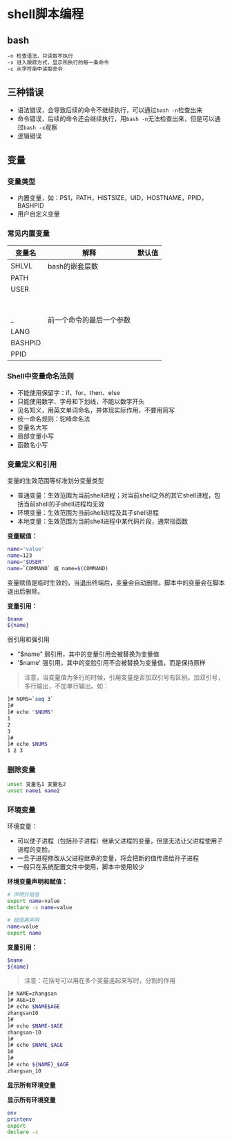 # shell脚本编程

## bash

```bash
-n 检查语法，只读取不执行
-x 进入跟踪方式，显示所执行的每一条命令
-c 从字符串中读取命令
```

## 三种错误

- 语法错误，会导致后续的命令不继续执行，可以通过`bash -n`检查出来
- 命令错误，后续的命令还会继续执行，用`bash -n`无法检查出来，但是可以通过`bash -x`观察
- 逻辑错误

## 变量

### 变量类型

- 内置变量，如：PS1，PATH，HISTSIZE，UID，HOSTNAME，PPID，BASHPID 
- 用户自定义变量

### 常见内置变量

| 变量名  | 解释                     | 默认值 |
| ------- | ------------------------ | ------ |
| SHLVL   | bash的嵌套层数           |        |
| PATH    |                          |        |
| USER    |                          |        |
|         |                          |        |
|         |                          |        |
|         |                          |        |
|         |                          |        |
|         |                          |        |
|         |                          |        |
|         |                          |        |
| _       | 前一个命令的最后一个参数 |        |
| LANG    |                          |        |
| BASHPID |                          |        |
| PPID    |                          |        |



### Shell中变量命名法则

- 不能使用保留字：if、for、then、else
- 只能使用数字、字母和下划线，不能以数字开头
- 见名知义，用英文单词命名，并体现实际作用，不要用简写
- 统一命名规则：驼峰命名法
- 变量名大写
- 局部变量小写
- 函数名小写

### 变量定义和引用

变量的生效范围等标准划分变量类型

- 普通变量：生效范围为当前shell进程；对当前shell之外的其它shell进程，包括当前shell的子shell进程均无效
- 环境变量：生效范围为当前shell进程及其子shell进程
- 本地变量：生效范围为当前shell进程中某代码片段，通常指函数

**变量赋值：**

```bash
name='value'
name=123
name="$USER"
name=`COMMAND` 或 name=$(COMMAND)
```

变量赋值是临时生效的，当退出终端后，变量会自动删除。脚本中的变量会在脚本退出后删除。

**变量引用：**

```bash
$name
${name}
```

弱引用和强引用

- "$name" 弱引用，其中的变量引用会被替换为变量值
- '$name' 强引用，其中的变脸引用不会被替换为变量值，而是保持原样

> 注意，当变量值为多行的时候，引用变量是否加双引号有区别。加双引号，多行输出，不加单行输出。如：

```bash
]# NUMS=`seq 3`
]# 
]# echo "$NUMS"
1
2
3
]# 
]# echo $NUMS
1 2 3
```

### 删除变量

```bash
unset 变量名1 变量名2
unset name1 name2
```

### 环境变量

环境变量：

- 可以使子进程（包括孙子进程）继承父进程的变量，但是无法让父进程使用子进程的变脸。
- 一旦子进程修改从父进程继承的变量，将会把新的值传递给孙子进程
- 一般只在系统配置文件中使用，脚本中使用较少

**环境变量声明和赋值：**

```bash
# 声明并赋值
export name=value
declare -x name=value

# 赋值再声明
name=value
export name
```

**变量引用：**

```bash
$name
${name}
```

> 注意：花括号可以用在多个变量连起来写时，分割的作用

```bash
]# NAME=zhangsan
]# AGE=10
]# echo $NAME$AGE
zhangsan10
]# 
]# echo $NAME-$AGE
zhangsan-10
]# 
]# echo $NAME_$AGE
10
]# 
]# echo ${NAME}_$AGE
zhangsan_10
```

**显示所有环境变量**

**显示所有环境变量**

```bash
env
printenv
export
declare -x
```

